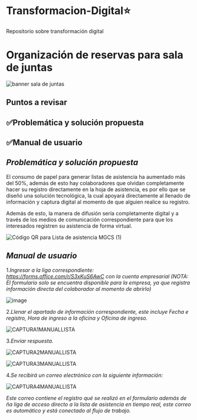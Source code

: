 # Transformacion-Digital⭐️
Repositorio sobre transformación digital


# Organización de reservas para sala de juntas

![banner sala de juntas](https://github.com/zoearenas/Transformacion-Digital/assets/141276394/d0790e81-8ab7-4d09-92d1-5c0208586892)


## Puntos a revisar

## ✅Problemática y solución propuesta
## ✅Manual de usuario


## *Problemática y solución propuesta*
El consumo de papel para generar listas de asistencia ha aumentado más del 50%, además de esto hay colaboradores que olvidan completamente hacer su registro directamente en la hoja de asistencia,  es por ello que se diseñó una solución tecnológica, la cual apoyará directamente al llenado de información y captura digital al momento de que alguien realice su registro.

Además de esto, la manera de difusión sería completamente digital y a través de los medios de comunicación correspondiente para que los interesados registren su asistencia de forma virtual.

![Código QR para Lista de asistencia MGCS (1)](https://github.com/zoearenas/Transformacion-Digital/assets/141276394/16c12305-2417-463e-8b44-2fa4e4206a3a)

## *Manual de usuario*

1.*Ingresar a la liga correspondiente: https://forms.office.com/r/S3xKuS6AwC con la cuenta empresarial (NOTA: El formulario solo se encuentra disponible para la empresa, ya que registra información directa del colaborador al momento de abrirlo)*

![image](https://github.com/zoearenas/Transformacion-Digital/assets/141276394/01b7c353-b6f0-4afa-a616-aeaedd44d956)


2.*Llenar el apartado de información correspondiente, este incluye Fecha e registro, Hora de ingreso a la oficina y Oficina de ingreso.*

![CAPTURA1MANUALLISTA](https://github.com/zoearenas/Transformacion-Digital/assets/141276394/c60995c1-57a0-4e8a-9f2b-e9c135aa9ed5)


3.*Enviar respuesta.*

![CAPTURA2MANUALLISTA](https://github.com/zoearenas/Transformacion-Digital/assets/141276394/230033f3-fd2c-4b4f-a057-635cc6cabf17)

![CAPTURA3MANUALLISTA](https://github.com/zoearenas/Transformacion-Digital/assets/141276394/1c331f24-403d-44bf-b62f-63f766377eb2)

4.*Se recibirá un correo electrónico con la siguiente información:*

![CAPTURA4MANUALLISTA](https://github.com/zoearenas/Transformacion-Digital/assets/141276394/db77b0b4-1b1e-461a-b1eb-cbd406004514)

*Este correo contiene el registro qué se realizó en el formulario además de ña liga de acceso directo a la lista de asistencia en tiempo real, este correo es automático y está conectado al flujo de trabajo.*





